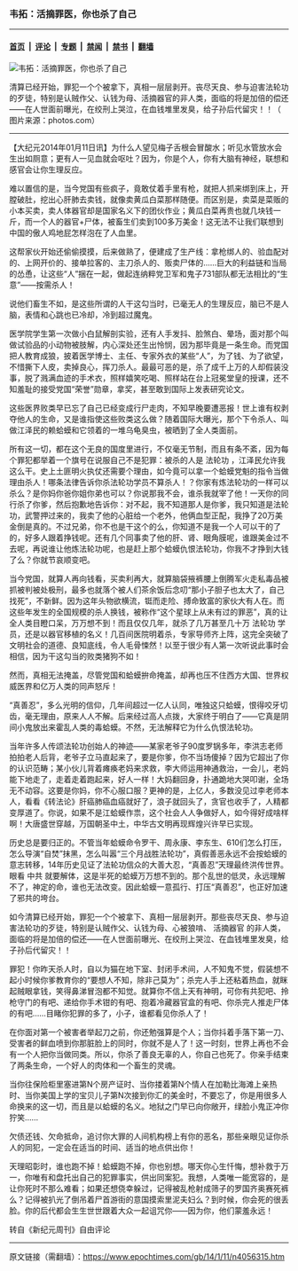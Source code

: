 ### 韦拓：活摘罪医，你也杀了自己

---

#### [首页](../../../..?n4056315) &nbsp;|&nbsp; [评论](../../../../../epoch-comment?n4056315) &nbsp;|&nbsp; [专题](../../../../../epoch-special?n4056315) &nbsp;|&nbsp; [禁闻](../../../../../epoch-news?n4056315) &nbsp;|&nbsp; [禁书](../../../../../books?n4056315) &nbsp;|&nbsp; [翻墙](https://github.com/gfw-breaker/nogfw/blob/master/README.md?n4056315)


<div><img alt="韦拓：活摘罪医，你也杀了自己" class="attachment-djy_600_400 size-djy_600_400 wp-post-image" src="https://i.epochtimes.com/assets/uploads/2014/01/1401101730132210-399x599.jpg"/>
<div class="caption">
 <p>
  清算已经开始，罪犯一个个被拿下，真相一层层剥开。丧尽天良、参与迫害法轮功的歹徒，特别是认贼作父、认钱为母、活摘器官的非人类，面临的将是加倍的偿还——在人世面前曝光，在绞刑上哭泣，在血钱堆里发臭，给子孙后代留灾！！（ 图片来源：photos.com）
 </p>
</div></div><hr/><div class="post_content" id="artbody" itemprop="articleBody">
 <!-- article content begin -->
 <p>
  【大纪元2014年01月11日讯】为什么人望见梅子舌根会冒酸水；听见水管放水会生出如厕意；更有人一见血就会呕吐？因为，你是个人，你有大脑有神经，联想和感官会让你生理反应。
 </p>
 <p>
  难以置信的是，当今党国有些疯子，竟敢仗着手里有枪，就把人抓来绑到床上，开膛破肚，挖出心肝肺去卖钱，就像卖黄瓜白菜那样随便。而区别是，卖菜是菜贩的小本买卖，卖人体器官却是国家名义下的团伙作业；黄瓜白菜再贵也就几块钱一斤，而一个人的器官+尸体，被畜生们卖到100多万美金！这无法不让我们联想到中国的傲人鸡地屁怎样泡在了人血里。
 </p>
 <p>
  这帮家伙开始还偷偷摸摸，后来做熟了，便建成了生产线：拿枪绑人的、验血配对的、上网开价的、接单拉客的、主刀杀人的、贩卖尸体的……巨大的利益链和当局的怂恿，让这些“人”捆在一起，做起连纳粹党卫军和鬼子731部队都无法相比的“生意”——按需杀人！
 </p>
 <p>
  说他们畜生不如，是这些所谓的人干这勾当时，已毫无人的生理反应，脑已不是人脑，表情和心跳也已冷却，冷到超过魔鬼。
 </p>
 <p>
  医学院学生第一次做小白鼠解剖实验，还有人手发抖、脸煞白、晕场，面对那个叫做试验品的小动物被肢解，内心深处还生出怜悯，因为那毕竟是一条生命。而党国把人教育成狼，披着医学博士、主任、专家外衣的某些“人”，为了钱、为了欲望，不惜撕下人皮，卖掉良心，挥刀杀人。最最可恶的是，杀了成千上万的人却假装没事，脱了溅满血迹的手术衣，照样嬉笑吃喝、照样站在台上冠冕堂皇的授课，还不知羞耻的接受党国“荣誉”勋章，拿奖，甚至敢到国际上发表研究论文。
 </p>
 <p>
  这些医界败类早已忘了自己已经变成行尸走肉，不知早晚要遭恶报！世上谁有权剥夺他人的生命，又是谁指使这些败类这么做？随着国际大曝光，那个下令杀人、叫做江泽民的赖蛤蟆和它领着的一堆乌龟臭虫，被晒到了全人类面前。
 </p>
 <p>
  所有这一切，都在这个无良的国度里进行，不仅毫无节制，而且有条不紊，因为每个罪犯都举着一个旗号在说服自己不是犯罪：被杀的人是
  <ok href="https://www.epochtimes.com/gb/tag/%E6%B3%95%E8%BD%AE%E5%8A%9F.html">
   法轮功
  </ok>
  ，江泽民允许我这么干。史上土匪明火执仗还需要个理由，如今竟可以拿一个蛤蟆党魁的指令当做理由杀人！哪条法律告诉你杀法轮功学员不算杀人！？你家有炼法轮功的一样可以杀么？是你妈你爸你姐你弟也可以？你说那我不会，谁杀我就宰了他！一天你的同行杀了你爹，然后抱歉地告诉你：对不起，我不知道那人是你爹，我只知道是法轮功，武警押过来的，我卖了他的心脏给一个老外，他俩血型正配，我挣了20万美金倒是真的。不过兄弟，你不也是干这个的么，你知道不是我一个人可以干的了的，好多人跟着挣钱呢。还有几个同事卖了他的肝、肾、眼角膜呢，谁跟美金过不去呢，再说谁让他炼法轮功呢，也是赶上那个蛤蟆仇恨法轮功，你我不才挣到大钱了么？你就节哀顺变吧。
 </p>
 <p>
  当今党国，就算人再向钱看，买卖利再大，就算脑袋掖裤腰上倒腾军火走私毒品被抓被判被处极刑，最多也就落个被人们茶余饭后念叨“那小子胆子也太大了，自己找死”，不新鲜。因为这年头物欲横流，铤而走险、搏命致富的家伙大有人在。而这些年发生的全国规模的杀人换钱，被称作“这个星球上从未有过的罪恶”，真的让全人类目瞪口呆，万万想不到！而且仅仅几年，就杀了几万甚至几十万
  <ok href="https://www.epochtimes.com/gb/tag/%E6%B3%95%E8%BD%AE%E5%8A%9F.html">
   法轮功
  </ok>
  学员，还是以器官移植的名义！几百间医院明着杀，专家导师齐上阵，这完全突破了文明社会的道德、良知底线，令人毛骨悚然！以至于很少有人第一次听说此事时会相信，因为干这勾当的败类猪狗不如！
 </p>
 <p>
  然而，真相无法掩盖，尽管党国和蛤蟆拚命掩盖，却再也压不住西方大国、世界权威医界和亿万人类的同声怒斥！
 </p>
 <p>
  “真善忍”，多么光明的信仰，几年间超过一亿人认同，唯独这只蛤蟆，恨得咬牙切齿，毫无理由，原来人人不解。后来经过高人点拨，大家终于明白了——它真是阴间小鬼放出来霍乱人类的毒蛤蟆。不然，无法解释它为什么仇恨法轮功。
 </p>
 <p>
  当年许多人传颂法轮功创始人的神迹——某家老爷子90度罗锅多年，李洪志老师拍拍老人后背，老爷子立马直起来了，要是你爹，你不当场傻掉？因为它超出了你的认识范畴；某小伙儿背着瘫痪老妈来求救，李大师运用神通救治，一会儿，老妈能下地走了，走着走着跑起来，好人一样！大妈翻回身，扑通跪地大哭叩谢，全场无不动容。这要是你妈，你不心服口服？更神的是，上亿人，多数没见过李老师本人，看看《转法论》肝癌肺癌血癌就好了，浪子就回头了，贪官也收手了，人精都变厚道了。你说，如果不是江蛤蟆作祟，这个社会人人争做好人，如今得好成啥样啊！大唐盛世穿越，万国朝圣中土，中华古文明再现辉煌兴许早已实现。
 </p>
 <p>
  历史总是要归正的。不管当年蛤蟆命令罗干、周永康、李东生、610们怎么打压，怎么导演“自焚”抹黑，怎么叫嚣“三个月战胜法轮功”，真假善恶永远不会按蛤蟆的意志转移，14年历史见证了法轮功信众的大善大忍，“真善忍”天理最终洪传世界。眼看
  <ok href="https://www.epochtimes.com/gb/tag/%E4%B8%AD%E5%85%B1.html">
   中共
  </ok>
  就要解体，这是半死的蛤蟆万万想不到的。那个乱世的低灵，永远理解不了，神定的命，谁也无法改变。因此蛤蟆一意孤行、打压“真善忍”，也正好加速了邪共的垮台。
 </p>
 <p>
  如今清算已经开始，罪犯一个个被拿下、真相一层层剥开。那些丧尽天良、参与迫害法轮功的歹徒，特别是认贼作父、认钱为母、心被狼啃、
  <ok href="https://www.epochtimes.com/gb/tag/%E6%B4%BB%E6%91%98%E5%99%A8%E5%AE%98.html">
   活摘器官
  </ok>
  的非人类，面临的将是加倍的偿还——在人世面前曝光、在绞刑上哭泣、在血钱堆里发臭，给子孙后代留灾！！
 </p>
 <p>
  罪犯！你昨天杀人时，自以为猫在地下室、封闭手术间，人不知鬼不觉，假装想不起小时候你爹教育你的“要想人不知，除非己莫为”；杀完人手上还粘着热血，就眯起贼眼拿钱，笑得鼻涕冒泡都不知觉。就算你不信上天有神明，可你有共犯吧、拎枪守门的有吧、递给你手术钳的有吧、抱着冷藏器官盒的有吧、你杀完人推走尸体的有吧……目睹你犯罪的多了，小子，谁都看见你杀人了！
 </p>
 <p>
  在你面对第一个被害者举起刀之前，你还勉强算是个人；当你抖着手落下第一刀、受害者的鲜血喷到你那脏脸上的同时，你就不是人了！这一时刻，世界上再也不会有一个人把你当做同类。所以，你杀了善良无辜的人，你自己也死了。你亲手结束了两条生命，一个好人的肉体和一个畜生的灵魂。
 </p>
 <p>
  当你往保险柜里塞进第N个房产证时、当你搂着第N个情人在加勒比海滩上亲热时、当你美国上学的宝贝儿子第N次接到你汇的美金时，不要忘了，你是用很多人命换来的这一切，而且是以蛤蟆的名义。地狱之门早已向你敞开，绿脸小鬼正冲你狞笑……
 </p>
 <p>
  欠债还钱、欠命抵命，追讨你大罪的人间机构榜上有你的恶名，那些亲眼见证你杀人的同犯，一定会在适当的时间、适当的地点供出你！
 </p>
 <p>
  天理昭彰时，谁也跑不掉！蛤蟆跑不掉，你也别想。哪天你心生忏悔，想补救于万一，你唯有和盘托出自己的犯罪事实，供出同案犯。我想，人类唯一能宽容的，是让你死时不那么难看；如果还想侥幸躲过，记得被乱枪射成筛子的罗国齐奥赛死裤么？记得被扒光了倒吊着尸首游街的意国摸索里泥夫妇么？到时候，你会死的很丢脸。你的后代都会生生世世跟着大众一起诅咒你——因为你，他们蒙羞永远！
 </p>
 <p>
  转自《新纪元周刊》自由评论
 </p>
 <p>
  <!-- article content end -->
  <div id="below_article_ad">
  </div>
 </p>
</div>


---

原文链接（需翻墙）：https://www.epochtimes.com/gb/14/1/11/n4056315.htm